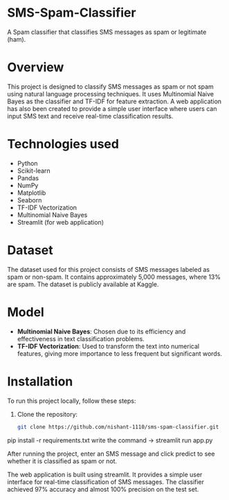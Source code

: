 # SMS-Spam-Classifier
A Spam classifier that classifies SMS messages as spam or legitimate (ham).

# Overview
This project is designed to classify SMS messages as spam or not spam using natural language processing techniques. It uses Multinomial Naive Bayes as the classifier and TF-IDF for feature extraction. A web application has also been created to provide a simple user interface where users can input SMS text and receive real-time classification results.

# Technologies used
- Python
- Scikit-learn
- Pandas
- NumPy
- Matplotlib
- Seaborn
- TF-IDF Vectorization
- Multinomial Naive Bayes
- Streamlit (for web application)

# Dataset
The dataset used for this project consists of SMS messages labeled as spam or non-spam. It contains approximately 5,000 messages, where 13% are spam. The dataset is publicly available at Kaggle.

# Model
- **Multinomial Naive Bayes**: Chosen due to its efficiency and effectiveness in text classification problems.
- **TF-IDF Vectorization**: Used to transform the text into numerical features, giving more importance to less frequent but significant words.

# Installation
To run this project locally, follow these steps:

1. Clone the repository:
   ```bash
   git clone https://github.com/nishant-1110/sms-spam-classifier.git
pip install -r requirements.txt
write the command -> streamlit run app.py

After running the project, enter an SMS message and click predict to see whether it is classified as spam or not.

The web application is built using streamlit. It provides a simple user interface for real-time classification of SMS messages.
The classifier achieved 97% accuracy and almost 100% precision on the test set.

